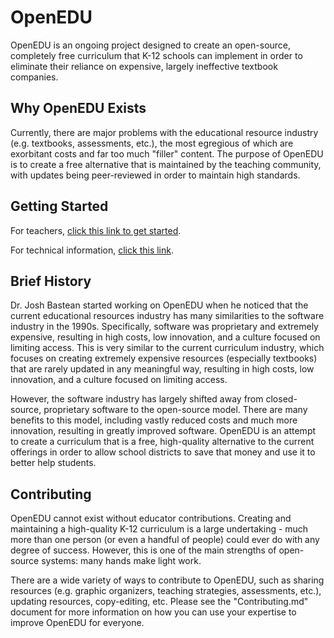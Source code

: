 # OpenEDU
OpenEDU is an ongoing project designed to create an open-source, completely free curriculum that K-12 schools can implement in order to eliminate their reliance on expensive, largely ineffective textbook companies.

## Why OpenEDU Exists
Currently, there are major problems with the educational resource industry (e.g. textbooks, assessments, etc.), the most egregious of which are exorbitant costs and far too much "filler" content. The purpose of OpenEDU is to create a free alternative that is maintained by the teaching community, with updates being peer-reviewed in order to maintain high standards.

## Getting Started
For teachers, [click this link to get started](https://github.com/misterbastean/OpenEDU/blob/main/teachers_readme.md).

For technical information, [click this link](https://github.com/misterbastean/OpenEDU/blob/main/technical_readme.md).

## Brief History
Dr. Josh Bastean started working on OpenEDU when he noticed that the current educational resources industry has many similarities to the software industry in the 1990s. Specifically, software was proprietary and extremely expensive, resulting in high costs, low innovation, and a culture focused on limiting access. This is very similar to the current curriculum industry, which focuses on creating extremely expensive resources (especially textbooks) that are rarely updated in any meaningful way, resulting in high costs, low innovation, and a culture focused on limiting access.

However, the software industry has largely shifted away from closed-source, proprietary software to the open-source model. There are many benefits to this model, including vastly reduced costs and much more innovation, resulting in greatly improved software. OpenEDU is an attempt to create a curriculum that is a free, high-quality alternative to the current offerings in order to allow school districts to save that money and use it to better help students.

## Contributing
OpenEDU cannot exist without educator contributions. Creating and maintaining a high-quality K-12 curriculum is a large undertaking - much more than one person (or even a handful of people) could ever do with any degree of success. However, this is one of the main strengths of open-source systems: many hands make light work.

There are a wide variety of ways to contribute to OpenEDU, such as sharing resources (e.g. graphic organizers, teaching strategies, assessments, etc.), updating resources, copy-editing, etc. Please see the "Contributing.md" document for more information on how you can use your expertise to improve OpenEDU for everyone.
